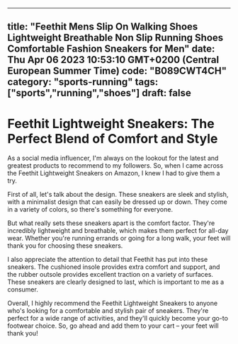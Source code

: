 
---
title: "Feethit Mens Slip On Walking Shoes Lightweight Breathable Non Slip Running Shoes Comfortable Fashion Sneakers for Men" 
date: Thu Apr 06 2023 10:53:10 GMT+0200 (Central European Summer Time)
code: "B089CWT4CH"
category: "sports-running"
tags: ["sports","running","shoes"] 
draft: false
---
    
# Feethit Lightweight Sneakers: The Perfect Blend of Comfort and Style

As a social media influencer, I'm always on the lookout for the latest and greatest products to recommend to my followers. So, when I came across the Feethit Lightweight Sneakers on Amazon, I knew I had to give them a try.

First of all, let's talk about the design. These sneakers are sleek and stylish, with a minimalist design that can easily be dressed up or down. They come in a variety of colors, so there's something for everyone.

But what really sets these sneakers apart is the comfort factor. They're incredibly lightweight and breathable, which makes them perfect for all-day wear. Whether you're running errands or going for a long walk, your feet will thank you for choosing these sneakers.

I also appreciate the attention to detail that Feethit has put into these sneakers. The cushioned insole provides extra comfort and support, and the rubber outsole provides excellent traction on a variety of surfaces. These sneakers are clearly designed to last, which is important to me as a consumer.

Overall, I highly recommend the Feethit Lightweight Sneakers to anyone who's looking for a comfortable and stylish pair of sneakers. They're perfect for a wide range of activities, and they'll quickly become your go-to footwear choice. So, go ahead and add them to your cart – your feet will thank you!